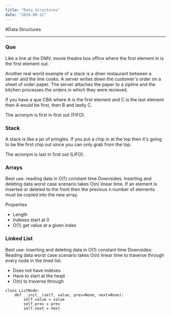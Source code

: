 ```yaml
---
title: "Data Structures"
date: "2019-08-12"
---
```


#Data Structures

---

### Que
Like a line at the DMV, movie theatre box office where the first element in is the first element out.

Another real world example of a stack is a diner restaurant between a server and the line cooks. A server writes down the customer's order on a sheet of order paper. The server attaches the paper to a zipline and the kitchen processes the orders in which they were recieved.

If you have a que CBA where A is the first element and C is the last element then A would be first, then B and lastly C.

The acronym is first in first out (FIFO).

### Stack

A stack is like a jar of pringles. If you put a chip in at the top then it's going to be the first chip out since you can only grab from the top.

The acronym is last in first out (LIFO).

### Arrays

Best use: reading data in O(1) constant time
Downsides: Inserting and deleting data worst case scenario takes O(n) linear time. If an element is inserted or deleted to the front then the previous n number of elements must be copied into the new array.

Properties

- Length
- Indexes start at 0
- O(1) get value at a given index

### Linked List

Best use: inserting and deleting data in O(1) constant time
Downsides: Reading data worst case scenario takes O(n) linear time to traverse through every node in the lined list.

- Does not have indexes
- Have to start at the head
- O(n) to traverse through

```
class ListNode:
    def __init__(self, value, prev=None, next=None):
        self.value = value
        self.prev = prev
        self.next = next
```
